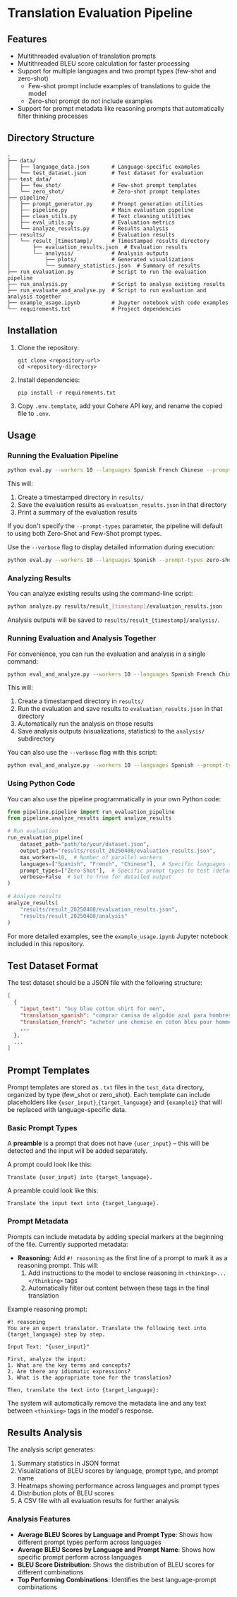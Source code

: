 # Translation Evaluation Pipeline
<!-- 
> :warning: This pipeline is currently in development and has not been tested yet. -->


## Features

- Multithreaded evaluation of translation prompts
- Multithreaded BLEU score calculation for faster processing
- Support for multiple languages and two prompt types (few-shot and zero-shot)
  - Few-shot prompt include examples of translations to guide the model
  - Zero-shot prompt do not include examples 
- Support for prompt metadata like reasoning prompts that automatically filter thinking processes


## Directory Structure

```
.
├── data/
│   ├── language_data.json       # Language-specific examples
│   └── test_dataset.json        # Test dataset for evaluation
├── test_data/
│   ├── few_shot/                # Few-shot prompt templates
│   └── zero_shot/               # Zero-shot prompt templates
├── pipeline/
│   ├── prompt_generator.py      # Prompt generation utilities
│   ├── pipeline.py              # Main evaluation pipeline
│   ├── clean_utils.py           # Text cleaning utilities
│   ├── eval_utils.py            # Evaluation metrics
│   └── analyze_results.py       # Results analysis
├── results/                     # Evaluation results
│   └── result_[timestamp]/      # Timestamped results directory
│       ├── evaluation_results.json  # Evaluation results
│       └── analysis/            # Analysis outputs
│           ├── plots/           # Generated visualizations
│           └── summary_statistics.json  # Summary of results
├── run_evaluation.py            # Script to run the evaluation pipeline
├── run_analysis.py              # Script to analyse existing results
├── run_evaluate_and_analyse.py  # Script to run evaluation and analysis together
├── example_usage.ipynb          # Jupyter notebook with code examples
└── requirements.txt             # Project dependencies
```

## Installation

1. Clone the repository:
   ```
   git clone <repository-url>
   cd <repository-directory>
   ```

2. Install dependencies:
   ```
   pip install -r requirements.txt
   ```

3. Copy `.env.template`, add your Cohere API key, and rename the copied file to `.env`.
## Usage

### Running the Evaluation Pipeline

```bash
python eval.py --workers 10 --languages Spanish French Chinese --prompt-types zero-shot
```

This will:
1. Create a timestamped directory in `results/`
2. Save the evaluation results as `evaluation_results.json` in that directory
3. Print a summary of the evaluation results

If you don't specify the `--prompt-types` parameter, the pipeline will default to using both Zero-Shot and Few-Shot prompt types.

Use the `--verbose` flag to display detailed information during execution:

```bash
python eval.py --workers 10 --languages Spanish --prompt-types zero-shot --verbose
```

### Analyzing Results

You can analyze existing results using the command-line script:

```bash
python analyze.py results/result_[timestamp]/evaluation_results.json
```

Analysis outputs will be saved to `results/result_[timestamp]/analysis/`.

### Running Evaluation and Analysis Together

For convenience, you can run the evaluation and analysis in a single command:

```bash
python eval_and_analyze.py --workers 10 --languages Spanish French Chinese --prompt-types zero-shot
```

This will:
1. Create a timestamped directory in `results/`
2. Run the evaluation and save results to `evaluation_results.json` in that directory
3. Automatically run the analysis on those results
4. Save analysis outputs (visualizations, statistics) to the `analysis/` subdirectory

You can also use the `--verbose` flag with this script:

```bash
python eval_and_analyze.py --workers 10 --languages Spanish --prompt-types zero-shot --verbose
```

### Using Python Code

You can also use the pipeline programmatically in your own Python code:

```python
from pipeline.pipeline import run_evaluation_pipeline
from pipeline.analyze_results import analyze_results

# Run evaluation
run_evaluation_pipeline(
    dataset_path="path/to/your/dataset.json",
    output_path="results/result_20250408/evaluation_results.json",
    max_workers=10,  # Number of parallel workers
    languages=["Spanish", "French", "Chinese"],  # Specific languages to test
    prompt_types=["Zero-Shot"],  # Specific prompt types to test (defaults to both if not specified)
    verbose=False  # Set to True for detailed output
)

# Analyze results
analyze_results(
    "results/result_20250408/evaluation_results.json", 
    "results/result_20250408/analysis"
)
```

For more detailed examples, see the `example_usage.ipynb` Jupyter notebook included in this repository.

## Test Dataset Format

The test dataset should be a JSON file with the following structure:

```json
[
  {
    "input_text": "buy blue cotton shirt for men",
    "translation_spanish": "comprar camisa de algodón azul para hombres",
    "translation_french": "acheter une chemise en coton bleu pour hommes",
    ...
  },
  ...
]
```

## Prompt Templates

Prompt templates are stored as `.txt` files in the `test_data` directory, organized by type (few_shot or zero_shot). Each template can include placeholders like `{user_input}`,`{target_language}` and `{example1}` that will be replaced with language-specific data.

### Basic Prompt Types

A **preamble** is a prompt that does not have `{user_input}` – this will be detected and the input will be added separately.

A prompt could look like this:

```
Translate {user_input} into {target_language}.
```

A preamble could look like this:

```
Translate the input text into {target_language}.
```

### Prompt Metadata

Prompts can include metadata by adding special markers at the beginning of the file. Currently supported metadata:

- **Reasoning**: Add `#! reasoning` as the first line of a prompt to mark it as a reasoning prompt. This will:
  1. Add instructions to the model to enclose reasoning in `<thinking>...</thinking>` tags
  2. Automatically filter out content between these tags in the final translation

Example reasoning prompt:

```
#! reasoning
You are an expert translator. Translate the following text into {target_language} step by step.

Input Text: "{user_input}"

First, analyze the input:
1. What are the key terms and concepts?
2. Are there any idiomatic expressions?
3. What is the appropriate tone for the translation?

Then, translate the text into {target_language}:
```

The system will automatically remove the metadata line and any text between `<thinking>` tags in the model's response.


## Results Analysis

The analysis script generates:

1. Summary statistics in JSON format
2. Visualizations of BLEU scores by language, prompt type, and prompt name
3. Heatmaps showing performance across languages and prompt types
4. Distribution plots of BLEU scores
5. A CSV file with all evaluation results for further analysis

### Analysis Features

- **Average BLEU Scores by Language and Prompt Type**: Shows how different prompt types perform across languages
- **Average BLEU Scores by Language and Prompt Name**: Shows how specific prompt perform across languages
- **BLEU Score Distribution**: Shows the distribution of BLEU scores for different combinations
- **Top Performing Combinations**: Identifies the best language-prompt combinations

